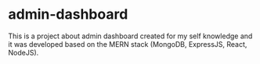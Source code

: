# admin-dashboard
This is a project about admin dashboard created for my self knowledge and it was developed based on the MERN stack (MongoDB, ExpressJS, React, NodeJS).
